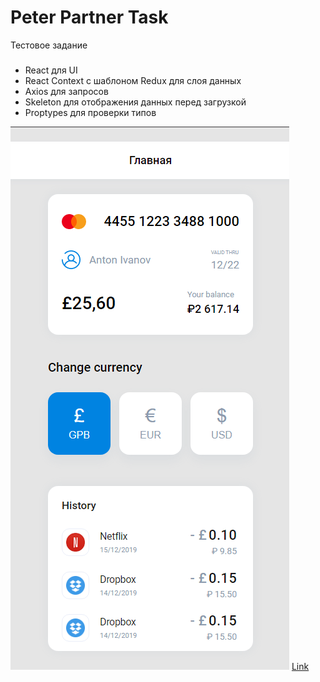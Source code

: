 # Peter Partner Task

Тестовое задание

##### 
* React для UI
* React Context c шаблоном Redux  для слоя данных
* Axios для запросов
* Skeleton для отображения данных перед загрузкой
* Proptypes для проверки типов

![img](https://github.com/YogurtWithSpoon/PicturesForProjects/blob/master/pptask.png?raw=true)
[Link](https://testtaskpp.herokuapp.com/)
